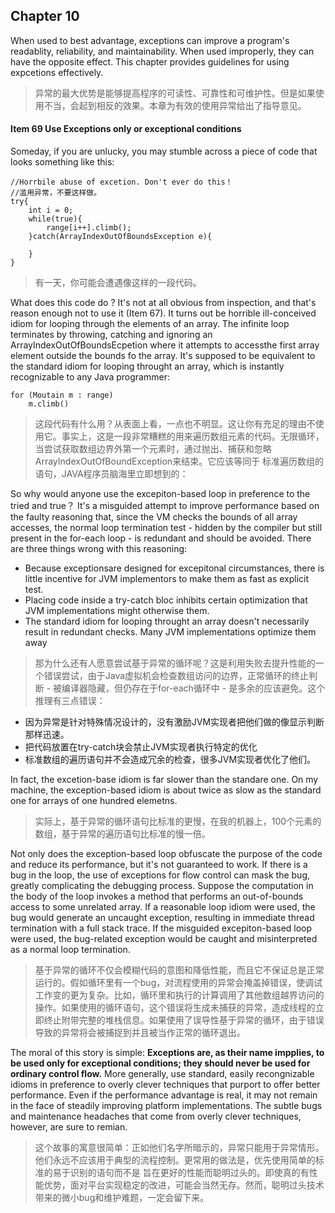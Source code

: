 ## Chapter 10
When used to best advantage, exceptions can improve a program's readablity, reliability, and maintainability. When used improperly, they can have the opposite effect. This chapter provides guidelines for using expcetions effectively.

> 异常的最大优势是能够提高程序的可读性、可靠性和可维护性。但是如果使用不当，会起到相反的效果。本章为有效的使用异常给出了指导意见。

#### Item 69 Use Exceptions only or exceptional conditions
Someday, if you are unlucky, you may stumble across a piece of code that looks something like this:
```
//Horrbile abuse of excetion. Don't ever do this！
//滥用异常，不要这样做。
try{
    int i = 0;
    while(true){
        range[i++].climb();
    }catch(ArrayIndexOutOfBoundsException e){
    
    }
}
```
> 有一天，你可能会遭遇像这样的一段代码。

What does this code do ? It's not at all obvious from inspection, and that's reason enough not to use it (Item 67). It turns out be horrible ill-conceived idiom  for looping through the elements of an array. The infinite loop terminates by throwing, catching and ignoring an ArrayIndexOutOfBoundsEcpetion where it attempts to accessthe first array element outside the bounds fo the array. It's supposed to be equivalent to the standard idiom for looping throught an array, which is instantly recognizable to any Java programmer:
```
for (Moutain m : range)
	m.climb()
```
> 这段代码有什么用？从表面上看，一点也不明显。这让你有充足的理由不使用它。事实上，这是一段非常糟糕的用来遍历数组元素的代码。无限循环，当尝试获取数组边界外第一个元素时，通过抛出、捕获和忽略ArrayIndexOutOfBoundException来结束。它应该等同于
标准遍历数组的语句，JAVA程序员脑海里立即想到的：

So why would anyone use the excepiton-based loop in preference to the tried and true？ It's a misguided attempt to improve performance based on the faulty reasoning that, since the VM checks the bounds of all array accesses, the normal loop termination test - hidden by the compiler but still present in the for-each loop - is redundant and should be avoided. There are three things wrong with this reasoning:
- Because exceptionsare designed for excepitonal circumstances, there is little incentive for JVM implementors to make them as fast as explicit test.
- Placing code inside a try-catch bloc inhibits certain optimization that JVM implementations might otherwise them.
- The standard idiom for looping throught an array doesn't necessarily result in redundant checks. Many JVM implementations optimize them away

> 那为什么还有人愿意尝试基于异常的循环呢？这是利用失败去提升性能的一个错误尝试，由于Java虚拟机会检查数组访问的边界，正常循环的终止判断 - 被编译器隐藏，但仍存在于for-each循环中 - 是多余的应该避免。这个推理有三点错误：
- 因为异常是针对特殊情况设计的，没有激励JVM实现者把他们做的像显示判断那样迅速。
- 把代码放置在try-catch块会禁止JVM实现者执行特定的优化
- 标准数组的遍历语句并不会造成冗余的检查，很多JVM实现者优化了他们。

In fact, the excetion-base idiom is far slower than the standare one. On my machine, the exception-based idiom is about twice as slow as the standard one for arrays of one hundred elemetns.

> 实际上，基于异常的循环语句比标准的更慢，在我的机器上，100个元素的数组，基于异常的遍历语句比标准的慢一倍。

Not only does the exception-based loop obfuscate the purpose of the code and reduce its performance, but it's not guaranteed to work. If there is a bug in the loop, the use of exceptions for flow control can mask the bug, greatly complicating the debugging process. Suppose the computation in the body of the loop invokes a method that performs an out-of-bounds access to some unrelated array. If a reasonable loop idiom were used, the bug would generate an uncaught exception, resulting in immediate thread termination with a full stack trace. If the misguided excepiton-based loop were used, the bug-related exception would be caught and misinterpreted as a normal loop termination.

> 基于异常的循环不仅会模糊代码的意图和降低性能，而且它不保证总是正常运行的。假如循环里有一个bug，对流程使用的异常会掩盖掉错误，使调试工作变的更为复杂。比如，循环里和执行的计算调用了其他数组越界访问的操作。如果使用的循环语句，这个错误将生成未捕获的异常，造成线程的立即终止附带完整的堆栈信息。如果使用了误导性基于异常的循环，由于错误导致的异常将会被捕捉到并且被当作正常的循环退出。

The moral of this story is simple: **Exceptions are, as their name impplies, to be used only for exceptional conditions; they should never be used for ordinary control flow.** More generally, use standard, easily recongnizable idioms in preference to overly clever techniques that purport to offer better performance. Even if the performance advantage is real, it may not remain in the face of steadily improving platform implementations. The subtle bugs and maintenance headaches that come from overly clever techniques, however, are sure to remian.

> 这个故事的寓意很简单：正如他们名字所暗示的，异常只能用于异常情形。他们永远不应该用于典型的流程控制。更常用的做法是，优先使用简单的标准的易于识别的语句而不是
旨在更好的性能而聪明过头的。即使真的有性能优势，面对平台实现稳定的改进，可能会当然无存。然而，聪明过头技术带来的微小bug和维护难题，一定会留下来。